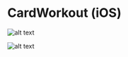 # CardWorkout (iOS)

![alt text](https://danpayne.info/cardworkout.png)

![alt text](https://danpayne.info/static/media/portfolio7.679e2283c7dec31a7056.png)
